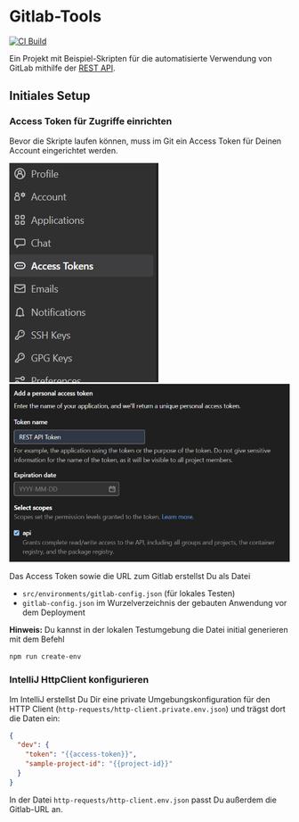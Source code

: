 # Gitlab-Tools
[![CI Build](https://github.com/ueberfuhr/gitlab-tools/actions/workflows/ci.yml/badge.svg)](https://github.com/ueberfuhr/gitlab-tools/actions/workflows/ci.yml)

Ein Projekt mit Beispiel-Skripten für die automatisierte Verwendung von GitLab mithilfe der [REST API](https://docs.gitlab.com/ee/api/).

## Initiales Setup

### Access Token für Zugriffe einrichten

Bevor die Skripte laufen können, muss im Git ein Access Token für Deinen Account eingerichtet werden.

![img.png](doc/img.png)
![img_1.png](doc/img_1.png)

Das Access Token sowie die URL zum Gitlab erstellst Du als Datei
- `src/environments/gitlab-config.json` (für lokales Testen)
- `gitlab-config.json` im Wurzelverzeichnis der gebauten Anwendung vor dem Deployment

**Hinweis:** Du kannst in der lokalen Testumgebung die Datei initial generieren mit dem Befehl

```bash
npm run create-env
```

### IntelliJ HttpClient konfigurieren

Im IntelliJ erstellst Du Dir eine private Umgebungskonfiguration für den HTTP Client (`http-requests/http-client.private.env.json`) und trägst dort die Daten ein:

```json
{
  "dev": {
    "token": "{{access-token}}",
    "sample-project-id": "{{project-id}}"
  }
}
```

In der Datei `http-requests/http-client.env.json` passt Du außerdem die Gitlab-URL an.

